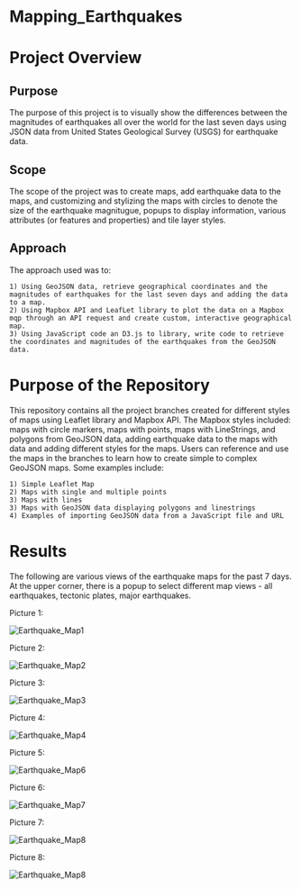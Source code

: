 # Mapping_Earthquakes

# Project Overview

## Purpose
The purpose of this project is to visually show the differences between the magnitudes of earthquakes all over the world for the last seven days using JSON data from United States Geological Survey (USGS) for earthquake data. 

## Scope 
The scope of the project was to create maps, add earthquake data to the maps, and customizing and stylizing the maps with circles to denote the size of the earthquake magnitugue, popups to display information, various attributes (or features and properties) and tile layer styles.

## Approach
The approach used was to:

    1) Using GeoJSON data, retrieve geographical coordinates and the magnitudes of earthquakes for the last seven days and adding the data to a map.
    2) Using Mapbox API and LeafLet library to plot the data on a Mapbox mqp through an API request and create custom, interactive geographical map.
    3) Using JavaScript code an D3.js to library, write code to retrieve the coordinates and magnitudes of the earthquakes from the GeoJSON data.
    
# Purpose of the Repository

This repository contains all the project branches created for different styles of maps using Leaflet library and Mapbox API. The Mapbox styles included: maps with circle markers, maps with points, maps with LineStrings, and polygons from GeoJSON data, adding earthquake data to the maps with data and adding different styles for the maps. Users can reference and use the maps in the branches to learn how to create simple to complex GeoJSON maps. Some examples include: 

    1) Simple Leaflet Map
    2) Maps with single and multiple points
    3) Maps with lines
    3) Maps with GeoJSON data displaying polygons and linestrings
    4) Examples of importing GeoJSON data from a JavaScript file and URL


# Results
The following are various views of the earthquake maps for the past 7 days. At the upper corner, there is a popup to select different map views - all earthquakes, tectonic plates, major earthquakes.

Picture 1:
 
![Earthquake_Map1](https://user-images.githubusercontent.com/80140082/121813719-2c5a4580-cc22-11eb-8147-6d24c856abb4.png)

Picture 2:

![Earthquake_Map2](https://user-images.githubusercontent.com/80140082/121813738-472cba00-cc22-11eb-9790-bb0e85c86a44.png)

Picture 3: 

![Earthquake_Map3](https://user-images.githubusercontent.com/80140082/121813745-514eb880-cc22-11eb-9967-ec51ca42c0d8.png)

Picture 4:

![Earthquake_Map4](https://user-images.githubusercontent.com/80140082/121813763-63305b80-cc22-11eb-883b-7b94459a9ed7.png)

Picture 5:

![Earthquake_Map6](https://user-images.githubusercontent.com/80140082/121813791-80fdc080-cc22-11eb-9221-95d248f56f67.png)

Picture 6:

![Earthquake_Map7](https://user-images.githubusercontent.com/80140082/121813800-8a872880-cc22-11eb-862b-627e0b91ef17.png)

Picture 7:

![Earthquake_Map8](https://user-images.githubusercontent.com/80140082/121813914-20bb4e80-cc23-11eb-9dba-69acd55f8581.png)

Picture 8:

![Earthquake_Map8](https://user-images.githubusercontent.com/80140082/121814035-c373cd00-cc23-11eb-9802-ee5338f2cddf.png)






